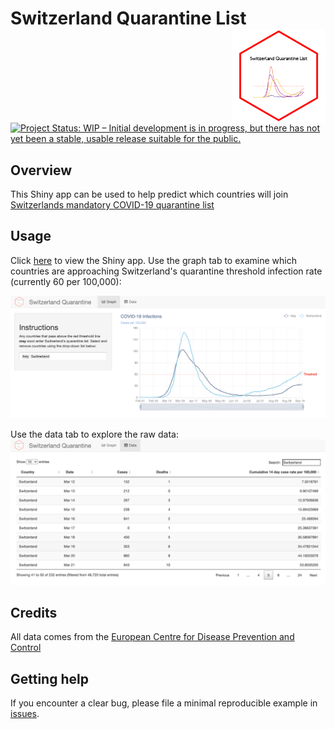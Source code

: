 # Switzerland Quarantine List <img src='www/logo.png' align="right" height="150" /></a>

[![Project Status: WIP – Initial development is in progress, but there has not yet been a stable, usable release suitable for the public.](https://www.repostatus.org/badges/latest/wip.svg)](https://www.repostatus.org/#wip)

## Overview
This Shiny app can be used to help predict which countries will join [Switzerlands mandatory COVID-19 quarantine list](https://www.bag.admin.ch/bag/en/home/krankheiten/ausbrueche-epidemien-pandemien/aktuelle-ausbrueche-epidemien/novel-cov/empfehlungen-fuer-reisende/quarantaene-einreisende.html)

## Usage
Click [here](https://mikejohnpage.shinyapps.io/switzerland-quarantine-list/) to view the Shiny app. Use the graph tab to examine which countries are approaching Switzerland's quarantine threshold infection rate (currently 60 per 100,000):

<img src='www/plot-example.png' align="centre"/>

Use the data tab to explore the raw data:
<img src='www/data-example.png' align="centre"/>

## Credits
All data comes from the [European Centre for Disease Prevention and Control](https://www.ecdc.europa.eu/en/publications-data/download-todays-data-geographic-distribution-covid-19-cases-worldwide)

## Getting help
If you encounter a clear bug, please file a minimal reproducible example
in [issues](https://github.com/MikeJohnPage/switzerland-quarantine-list/issues).
